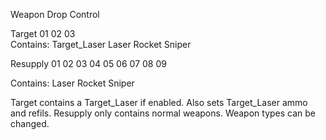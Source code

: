 Weapon Drop Control

Target 01 02 03                       
Contains: Target_Laser Laser Rocket Sniper

Resupply 01 02 03 04 05 06 07 08 09

Contains: Laser Rocket Sniper

Target contains a Target_Laser if enabled. Also sets Target_Laser ammo and refils.
Resupply only contains normal weapons. Weapon types can be changed.
